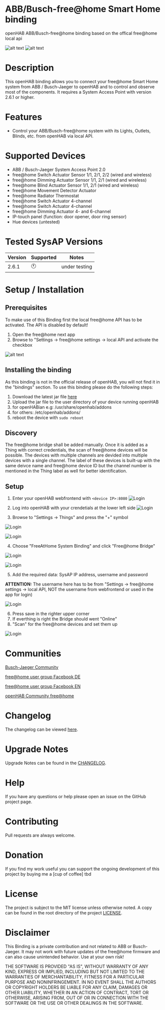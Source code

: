 # ABB/Busch-free@home Smart Home binding

 openHAB ABB/Busch-free@home binding based on the offical free@home local api

![alt text](https://github.com/jannodeluxe/jannnnoooo/blob/main/free_at_home_logo_1.jpg)
![alt text](https://github.com/jannodeluxe/jannnnoooo/blob/main/abb_freeathome_2_0.png)
# Description

This openHAB binding allows you to connect your free@home Smart Home system from ABB / Busch-Jaeger to openHAB and to control and observe most of the components.
It requires a System Access Point with version 2.6.1 or higher.

# Features

* Control your ABB/Busch-free@home system with its Lights, Outlets, Blinds, etc. from openHAB via local API.

# Supported Devices

- ABB / Busch-Jaeger System Access Point 2.0
- free@home Switch Actuator Sensor 1/1, 2/1, 2/2 (wired and wireless)
- free@home Dimming Actuator Sensor 1/1, 2/1 (wired and wireless)
- free@home Blind Actuator Sensor 1/1, 2/1 (wired and wireless)
- free@home Movement Detector Actuator
- free@home Radiator Thermostat
- free@home Switch Actuator 4-channel
- free@home Switch Actuator 4-channel
- free@home Dimming Actuator 4- and 6-channel
- IP-touch panel (function: door opener, door ring sensor)
- Hue devices (untested)


# Tested SysAP Versions

|Version|Supported|Notes|
|---|---|---|
|2.6.1|:clock11:|under testing|


# Setup / Installation

## Prerequisites

To make use of this Binding first the local free@home API has to be activated. The API is disabled by default!

1. Open the free@home next app
2. Browse to "Settings -> free@home settings -> local API and activate the checkbox

![alt text](https://github.com/jannodeluxe/jannnnoooo/blob/main/freeathome-settingsapi.PNG)


## Installing the binding

As this binding is not in the official release of openHAB, you will not find it in the "bindings" section.
To use this binding please do the following steps:

1. Download the latest jar file [here](https://github.com/andrasU/openhab-free-home-binding/tree/main/org.openhab.binding.freeathomesystem/target)
2. Upload the jar file to the user directory of your device running openHAB
 1. for openHABian e.g: /usr/share/openhab/addons
 2. for others: /etc/openhab/addons/
3. reboot the device with     `sudo reboot`

## Discovery

The free@home bridge shall be added manually. Once it is added as a Thing with correct credentials, the scan of free@home devices will be possible.
The devices with multiple channels are devided into multiple devices with a single channel. The label of these devices is built-up with the same deivce name and free@home device ID but the channel number is mentioned in the Thing label as well for better identification.

## Setup

1. Enter your openHAB webfrontend with     `<device IP>:8080`
![Login](https://github.com/andrasU/openhab-free-home-binding/blob/main/images/Login.png)

2. Log into openHAB with your crendetials at the lower left side
![Login](https://github.com/andrasU/openhab-free-home-binding/blob/main/images/login2.png)

3. Browse to "Settings -> Things" and press the "+" symbol

![Login](https://github.com/andrasU/openhab-free-home-binding/blob/main/images/things1.png)

![Login](https://github.com/andrasU/openhab-free-home-binding/blob/main/images/thing2.png)

4. Choose "FreeAtHome System Binding" and click "Free@home Bridge"

![Login](https://github.com/andrasU/openhab-free-home-binding/blob/main/images/thing3.png)

![Login](https://github.com/andrasU/openhab-free-home-binding/blob/main/images/bridge1.png)

5. Add the required data: SysAP IP address, username and password

**ATTENTION:** The username here has to be from "Settings -> free@home settings -> local API, NOT the username from webfrontend or used in the app for login)

![Login](https://github.com/andrasU/openhab-free-home-binding/blob/main/images/bridge2.png)

6. Press save in the righter upper corner
7. If everthing is right the Bridge should went "Online"
8. "Scan" for the free@home devices and set them up

![Login](https://github.com/andrasU/openhab-free-home-binding/blob/main/images/scan1.png)


# Communities

[Busch-Jaeger Community](https://community.busch-jaeger.de/)

[free@home user group Facebook DE](https://www.facebook.com/groups/738242583015188)

[free@home user group Facebook EN](https://www.facebook.com/groups/452502972031360)

[openHAB Community free@home](https://community.openhab.org/t/busch-jaeger-free-home/31043/469)


# Changelog

The changelog can be viewed [here](CHANGELOG.md).


# Upgrade Notes

Upgrade Notes can be found in the [CHANGELOG](CHANGELOG.md).


# Help

If you have any questions or help please open an issue on the GitHub project page.


# Contributing

Pull requests are always welcome.


# Donation

If you find my work useful you can support the ongoing development of this project by buying me a [cup of coffee] tbd


# License

The project is subject to the MIT license unless otherwise noted. A copy can be found in the root directory of the project [LICENSE](LICENSE).


# Disclaimer

This Binding is a private contribution and not related to ABB or Busch-Jaeger. It may not work with future updates of the free@home firmware and can also cause unintended behavior. Use at your own risk!

THE SOFTWARE IS PROVIDED "AS IS", WITHOUT WARRANTY OF ANY KIND, EXPRESS OR
IMPLIED, INCLUDING BUT NOT LIMITED TO THE WARRANTIES OF MERCHANTABILITY,
FITNESS FOR A PARTICULAR PURPOSE AND NONINFRINGEMENT. IN NO EVENT SHALL THE
AUTHORS OR COPYRIGHT HOLDERS BE LIABLE FOR ANY CLAIM, DAMAGES OR OTHER
LIABILITY, WHETHER IN AN ACTION OF CONTRACT, TORT OR OTHERWISE, ARISING FROM,
OUT OF OR IN CONNECTION WITH THE SOFTWARE OR THE USE OR OTHER DEALINGS IN THE
SOFTWARE.
